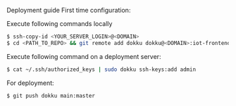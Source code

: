 Deployment guide
First time configuration:


Execute following commands locally
```sh
$ ssh-copy-id <YOUR_SERVER_LOGIN>@<DOMAIN>
$ cd <PATH_TO_REPO> && git remote add dokku dokku@<DOMAIN>:iot-frontend
```

Execute following command on a deployment server: 
```sh
$ cat ~/.ssh/authorized_keys | sudo dokku ssh-keys:add admin
```

For deployment: 
```sh
$ git push dokku main:master
```
